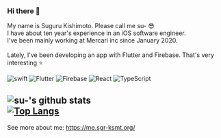 ### Hi there 👋

My name is Suguru Kishimoto. Please call me su- 😎  
I have about ten year's experience in an iOS software engineer.  
I've been mainly working at Mercari inc since January 2020.  
<br />
Lately, I've been developing an app with Flutter and Firebase. That's very interesting :star:


![swift](https://img.shields.io/badge/Swift-orange.svg?style=for-the-badge)
![Flutter](https://img.shields.io/badge/Flutter-blue.svg?style=for-the-badge)
![Firebase](https://img.shields.io/badge/Firebase-orange.svg?style=for-the-badge)
![React](https://img.shields.io/badge/React-blue.svg?style=for-the-badge)
![TypeScript](https://img.shields.io/badge/TypeScript-blue.svg?style=for-the-badge)

![su-'s github stats](https://github-readme-stats.vercel.app/api?username=sgr-ksmt&count_private=true)  
[![Top Langs](https://github-readme-stats.vercel.app/api/top-langs/?username=sgr-ksmt&layout=compact)](https://github.com/anuraghazra/github-readme-stats)
---

See more about me: https://me.sgr-ksmt.org/

<!--
**sgr-ksmt/sgr-ksmt** is a ✨ _special_ ✨ repository because its `README.md` (this file) appears on your GitHub profile.

Here are some ideas to get you started:

- 🔭 I’m currently working on ...
- 🌱 I’m currently learning ...
- 👯 I’m looking to collaborate on ...
- 🤔 I’m looking for help with ...
- 💬 Ask me about ...
- 📫 How to reach me: ...
- 😄 Pronouns: ...
- ⚡ Fun fact: ...
-->
